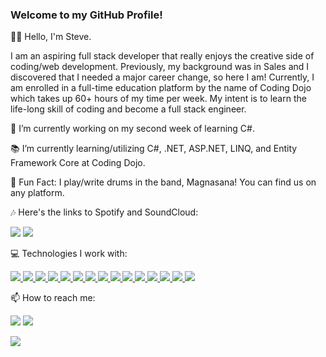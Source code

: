 ### Welcome to my GitHub Profile!

👋🏼 Hello, I'm Steve.

I am an aspiring full stack developer that really enjoys the creative side of coding/web development. Previously, my background was in Sales and I discovered that I needed a major career change, so here I am! Currently, I am enrolled in a full-time education platform by the name of Coding Dojo which takes up 60+ hours of my time per week. My intent is to learn the life-long skill of coding and become a full stack engineer.


📁 I’m currently working on my second week of learning C#.

📚 I’m currently learning/utilizing C#, .NET, ASP.NET, LINQ, and Entity Framework Core at Coding Dojo.

🥁  Fun Fact: I play/write drums in the band, Magnasana! You can find us on any platform. 

🎶  Here's the links to Spotify and SoundCloud: 

<a href="https://open.spotify.com/artist/3GtF5qiQuaUmmPR82fV9No?si=Cg9O7bvkR_-ld3DCx7syrA"><img src ="https://img.shields.io/badge/Spotify-1ED760?&style=for-the-badge&logo=spotify&logoColor=white" /></a> <a href="https://soundcloud.com/search?q=magnasana"><img src="https://img.shields.io/badge/SoundCloud-FF3300?style=for-the-badge&logo=soundcloud&logoColor=white" /></a>

💻 Technologies I work with: 

<a href="https://developer.mozilla.org/en-US/docs/Web/HTML">
  <img src="https://img.shields.io/badge/HTML5-E34F26?style=for-the-badge&logo=html5&logoColor=white" />
</a> 
<a href="https://developer.mozilla.org/en-US/docs/Web/CSS">
  <img src="https://img.shields.io/badge/CSS3-1572B6?style=for-the-badge&logo=css3&logoColor=white" />
</a> 
<a href="https://getbootstrap.com/docs/4.1/getting-started/introduction/">
  <img src="https://img.shields.io/badge/Bootstrap-563D7C?style=for-the-badge&logo=bootstrap&logoColor=white" />
</a> 
<a href="https://developer.mozilla.org/en-US/docs/Web/JavaScript"><img src="https://img.shields.io/badge/JavaScript-323330?style=for-the-badge&logo=javascript&logoColor=F7DF1E" />
</a> 
<a href="https://nodejs.org/en/docs/">
  <img src="https://img.shields.io/badge/Node.js-339933?style=for-the-badge&logo=nodedotjs&logoColor=white" />
</a> 
<a href="https://dev.mysql.com/doc/">
  <img src="https://img.shields.io/badge/MySQL-005C84?style=for-the-badge&logo=mysql&logoColor=white" />
</a> 
<a href="https://www.python.org/doc/">
  <img src="https://img.shields.io/badge/Python-FFD43B?style=for-the-badge&logo=python&logoColor=blue" />
</a> 
<a href="https://flask.palletsprojects.com/en/2.2.x/">
  <img src="https://img.shields.io/badge/Flask-000000?style=for-the-badge&logo=flask&logoColor=white" />
</a> 
<a href="https://www.mongodb.com/docs/">
  <img src="https://img.shields.io/badge/MongoDB-4EA94B?style=for-the-badge&logo=mongodb&logoColor=white" />
</a> 
<a href="https://expressjs.com/en/5x/api.html">
  <img src="https://img.shields.io/badge/Express.js-000000?style=for-the-badge&logo=express&logoColor=white" />
</a>
<a href="https://learning.postman.com/docs/getting-started/introduction/">
  <img src="https://img.shields.io/badge/Postman-FF6C37?style=for-the-badge&logo=Postman&logoColor=white" />
</a> 
<a href="https://reactjs.org/docs/getting-started.html">
  <img src="https://img.shields.io/badge/React-20232A?style=for-the-badge&logo=react&logoColor=61DAFB" />
</a> 
<a href="https://www.json.org/json-en.html">
  <img src="https://img.shields.io/badge/json-5E5C5C?style=for-the-badge&logo=json&logoColor=white" />
</a>
<a href="https://learn.microsoft.com/en-us/dotnet/csharp/">
  <img src="https://img.shields.io/badge/C%23-239120?style=for-the-badge&logo=c-sharp&logoColor=white" />
</a>
<a href="https://learn.microsoft.com/en-us/dotnet/fundamentals/">
  <img src="https://img.shields.io/badge/.NET-512BD4?style=for-the-badge&logo=dotnet&logoColor=white" />
</a>

📫 How to reach me: 

<a href="https://www.linkedin.com/in/stevenblaketobias/"><img src="https://img.shields.io/badge/LinkedIn-0077B5?style=for-the-badge&logo=linkedin&logoColor=white" /></a> <a href="mailto:sblaket@gmail.com"><img src="https://img.shields.io/badge/Gmail-D14836?style=for-the-badge&logo=gmail&logoColor=white" /></a>

<img src="https://github-readme-stats.vercel.app/api/top-langs/?username=s-b-t" />



